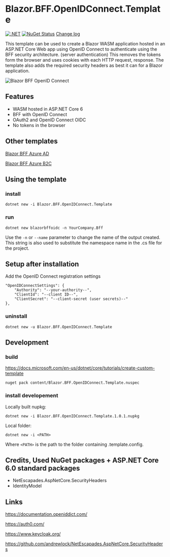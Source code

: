 # Blazor.BFF.OpenIDConnect.Template

[![.NET](https://github.com/damienbod/Blazor.BFF.OpenIDConnect.Template/actions/workflows/dotnet.yml/badge.svg)](https://github.com/damienbod/Blazor.BFF.OpenIDConnect.Template/actions/workflows/dotnet.yml) [![NuGet Status](http://img.shields.io/nuget/v/Blazor.BFF.OpenIDConnect.Template.svg?style=flat-square)](https://www.nuget.org/packages/Blazor.BFF.OpenIDConnect.Template/) [Change log](https://github.com/damienbod/Blazor.BFF.OpenIDConnect.Template/blob/main/Changelog.md)

This template can be used to create a Blazor WASM application hosted in an ASP.NET Core Web app using OpenID Connect to authenticate using the BFF security architecture. (server authentication) This removes the tokens form the browser and uses cookies with each HTTP request, response. The template also adds the required security headers as best it can for a Blazor application.

![Blazor BFF OpenID Connect](https://github.com/damienbod/Blazor.BFF.OpenIDConnect.Template/blob/main/images/blazorBFFOpenIDConnect.png)

## Features

- WASM hosted in ASP.NET Core 6
- BFF with OpenID Connect
- OAuth2 and OpenID Connect OIDC
- No tokens in the browser

## Other templates

[Blazor BFF Azure AD](https://github.com/damienbod/Blazor.BFF.AzureAD.Template)

[Blazor BFF Azure B2C](https://github.com/damienbod/Blazor.BFF.AzureB2C.Template)

## Using the template

### install

```
dotnet new -i Blazor.BFF.OpenIDConnect.Template
```

### run

```
dotnet new blazorbffoidc -n YourCompany.Bff
```

Use the `-n` or `--name` parameter to change the name of the output created. This string is also used to substitute the namespace name in the .cs file for the project.

## Setup after installation

Add the OpenID Connect registration settings

```
"OpenIDConnectSettings": {
    "Authority": "--your-authority--",
    "ClientId": "--client ID--",
    "ClientSecret": "--client-secret (user secrets)--"
},

```

### uninstall

```
dotnet new -u Blazor.BFF.OpenIDConnect.Template
```

## Development

### build

https://docs.microsoft.com/en-us/dotnet/core/tutorials/create-custom-template

```
nuget pack content/Blazor.BFF.OpenIDConnect.Template.nuspec
```

### install developement

Locally built nupkg:

```
dotnet new -i Blazor.BFF.OpenIDConnect.Template.1.0.1.nupkg
```

Local folder:

```
dotnet new -i <PATH>
```

Where `<PATH>` is the path to the folder containing .template.config.


## Credits, Used NuGet packages + ASP.NET Core 6.0 standard packages

- NetEscapades.AspNetCore.SecurityHeaders
- IdentityModel

## Links

https://documentation.openiddict.com/

https://auth0.com/

https://www.keycloak.org/

https://github.com/andrewlock/NetEscapades.AspNetCore.SecurityHeaders
